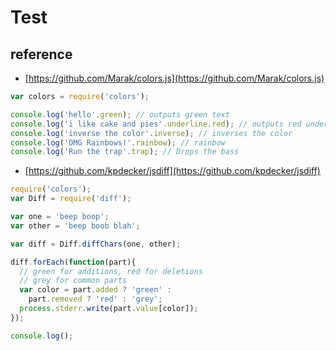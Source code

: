 # Test

## reference

- [https://github.com/Marak/colors.js](https://github.com/Marak/colors.js)

```js
var colors = require('colors');

console.log('hello'.green); // outputs green text
console.log('i like cake and pies'.underline.red); // outputs red underlined text
console.log('inverse the color'.inverse); // inverses the color
console.log('OMG Rainbows!'.rainbow); // rainbow
console.log('Run the trap'.trap); // Drops the bass
```

- [https://github.com/kpdecker/jsdiff](https://github.com/kpdecker/jsdiff)

```js
require('colors');
var Diff = require('diff');

var one = 'beep boop';
var other = 'beep boob blah';

var diff = Diff.diffChars(one, other);

diff.forEach(function(part){
  // green for additions, red for deletions
  // grey for common parts
  var color = part.added ? 'green' :
    part.removed ? 'red' : 'grey';
  process.stderr.write(part.value[color]);
});

console.log();
```